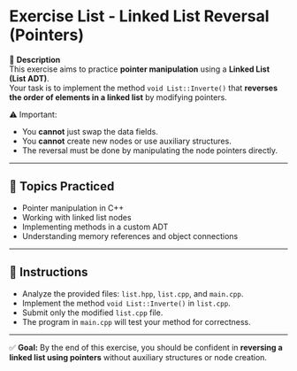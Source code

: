 # Exercise List - Linked List Reversal (Pointers)

📌 **Description**  
This exercise aims to practice **pointer manipulation** using a **Linked List (List ADT)**.  
Your task is to implement the method `void List::Inverte()` that **reverses the order of elements in a linked list** by modifying pointers.  

⚠️ Important:  
- You **cannot** just swap the data fields.  
- You **cannot** create new nodes or use auxiliary structures.  
- The reversal must be done by manipulating the node pointers directly.  

---

## 🎯 Topics Practiced
- Pointer manipulation in C++  
- Working with linked list nodes  
- Implementing methods in a custom ADT  
- Understanding memory references and object connections  

---

## 📝 Instructions
- Analyze the provided files: `list.hpp`, `list.cpp`, and `main.cpp`.  
- Implement the method `void List::Inverte()` in `list.cpp`.  
- Submit only the modified `list.cpp` file.  
- The program in `main.cpp` will test your method for correctness.  

---

✅ **Goal:** By the end of this exercise, you should be confident in **reversing a linked list using pointers** without auxiliary structures or node creation.  
